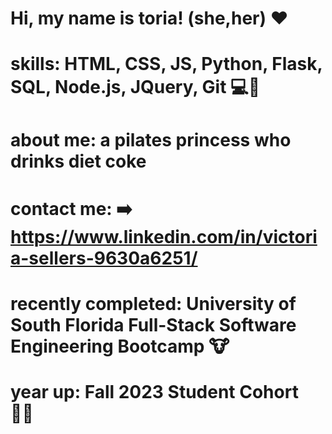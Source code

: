 # Hi, my name is toria! (she,her) ❤️
# skills: HTML, CSS, JS, Python, Flask, SQL, Node.js, JQuery, Git 💻🐍
# about me: a pilates princess who drinks diet coke
# contact me: ➡️ https://www.linkedin.com/in/victoria-sellers-9630a6251/
# recently completed: University of South Florida Full-Stack Software Engineering Bootcamp 🐮
# year up: Fall 2023 Student Cohort ✌🏽
